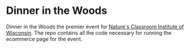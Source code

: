 # Dinner in the Woods

Dinner in the Woods the premier event for [Nature's Classroom Institute of Wisconsin](https://discovernci.org). The repo
contains all the code necessary for running the ecommerce page for the event.